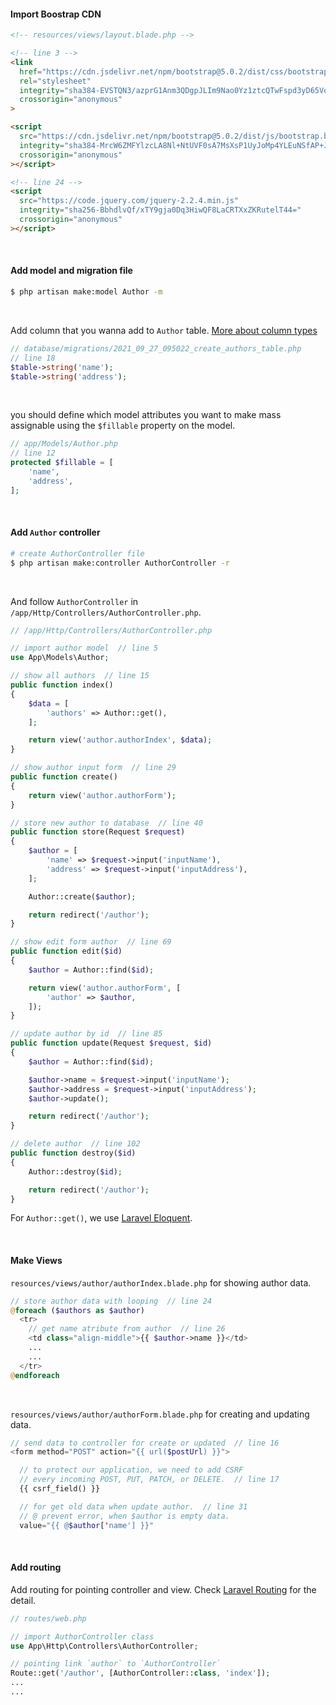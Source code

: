 #### Import Boostrap CDN

```html
<!-- resources/views/layout.blade.php -->

<!-- line 3 -->
<link
  href="https://cdn.jsdelivr.net/npm/bootstrap@5.0.2/dist/css/bootstrap.min.css"
  rel="stylesheet"
  integrity="sha384-EVSTQN3/azprG1Anm3QDgpJLIm9Nao0Yz1ztcQTwFspd3yD65VohhpuuCOmLASjC"
  crossorigin="anonymous"
>

<script
  src="https://cdn.jsdelivr.net/npm/bootstrap@5.0.2/dist/js/bootstrap.bundle.min.js"
  integrity="sha384-MrcW6ZMFYlzcLA8Nl+NtUVF0sA7MsXsP1UyJoMp4YLEuNSfAP+JcXn/tWtIaxVXM"
  crossorigin="anonymous"
></script>

<!-- line 24 -->
<script
  src="https://code.jquery.com/jquery-2.2.4.min.js"
  integrity="sha256-BbhdlvQf/xTY9gja0Dq3HiwQF8LaCRTXxZKRutelT44="
  crossorigin="anonymous"
></script>
```

<br>

#### Add model and migration file

```bash
$ php artisan make:model Author -m
```

<br>

Add column that you wanna add to `Author` table.
[More about column types](https://laravel.com/docs/8.x/migrations#available-column-types)

```php
// database/migrations/2021_09_27_095022_create_authors_table.php
// line 18
$table->string('name');
$table->string('address');
```

<br>

you should define which model attributes you want to make mass assignable using the `$fillable` property on the model.

```php
// app/Models/Author.php
// line 12
protected $fillable = [
    'name',
    'address',
];
```

<br>

#### Add `Author` controller

```bash
# create AuthorController file
$ php artisan make:controller AuthorController -r
```

<br>

And follow `AuthorController` in `/app/Http/Controllers/AuthorController.php`.

```php
// /app/Http/Controllers/AuthorController.php

// import author model  // line 5
use App\Models\Author;

// show all authors  // line 15
public function index()
{
    $data = [
        'authors' => Author::get(),
    ];

    return view('author.authorIndex', $data);
}

// show author input form  // line 29
public function create()
{
    return view('author.authorForm');
}

// store new author to database  // line 40
public function store(Request $request)
{
    $author = [
        'name' => $request->input('inputName'),
        'address' => $request->input('inputAddress'),
    ];

    Author::create($author);

    return redirect('/author');
}

// show edit form author  // line 69
public function edit($id)
{
    $author = Author::find($id);

    return view('author.authorForm', [
        'author' => $author,
    ]);
}

// update author by id  // line 85
public function update(Request $request, $id)
{
    $author = Author::find($id);

    $author->name = $request->input('inputName');
    $author->address = $request->input('inputAddress');
    $author->update();

    return redirect('/author');
}

// delete author  // line 102
public function destroy($id)
{
    Author::destroy($id);

    return redirect('/author');
}
```

For `Author::get()`, we use [Laravel Eloquent](https://laravel.com/docs/8.x/eloquent#introduction).

<br>

#### Make Views

`resources/views/author/authorIndex.blade.php` for showing author data.

```php
// store author data with looping  // line 24
@foreach ($authors as $author)
  <tr>
    // get name atribute from author  // line 26
    <td class="align-middle">{{ $author->name }}</td>
    ...
    ...
  </tr>
@endforeach
```

<br>

`resources/views/author/authorForm.blade.php` for creating and updating data.

```php
// send data to controller for create or updated  // line 16
<form method="POST" action="{{ url($postUrl) }}">

  // to protect our application, we need to add CSRF
  // every incoming POST, PUT, PATCH, or DELETE.  // line 17
  {{ csrf_field() }}

  // for get old data when update author.  // line 31
  // @ prevent error, when $author is empty data.
  value="{{ @$author['name'] }}"
```

<br>

#### Add routing

Add routing for pointing controller and view.
Check [Laravel Routing](https://laravel.com/docs/8.x/routing) for the detail.

```php
// routes/web.php

// import AuthorController class
use App\Http\Controllers\AuthorController;

// pointing link `author` to `AuthorController`
Route::get('/author', [AuthorController::class, 'index']);
...
...
```
